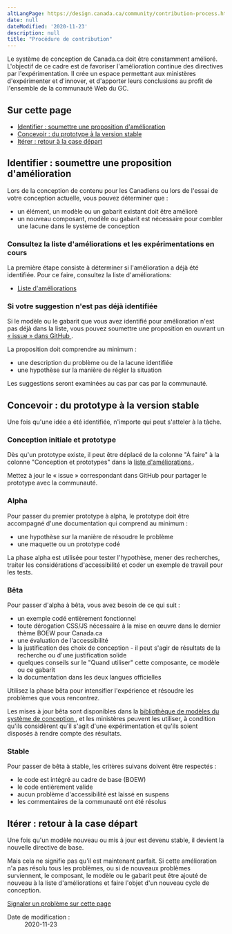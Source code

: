 ```yaml
---
altLangPage: https://design.canada.ca/community/contribution-process.html
date: null
dateModified: '2020-11-23'
description: null
title: "Procédure de contribution"
---
```



<p>
 Le système de conception de Canada.ca doit être constamment amélioré. L'objectif de ce cadre est de favoriser l'amélioration continue des directives par l'expérimentation. Il crée un espace permettant aux ministères d'expérimenter et d'innover, et d'apporter leurs conclusions au profit de l'ensemble de la communauté Web du GC.
</p>

<h2 class="h3">
 Sur cette page
</h2>

<ul>
 <li>
  <a href="#identifier">
   Identifier : soumettre une proposition d'amélioration
  </a>
 </li>
 <li>
  <a href="#concevoir">
   Concevoir : du prototype à la version stable
  </a>
 </li>
 <li>
  <a href="#iterer">
   Itérer : retour à la case départ
  </a>
 </li>
</ul>

<h2 id="identifier">
 Identifier : soumettre une proposition d'amélioration
</h2>

<p>
 Lors de la conception de contenu pour les Canadiens ou lors de l'essai de votre conception actuelle, vous pouvez déterminer que :
</p>

<ul>
 <li>
  un élément, un modèle ou un gabarit existant doit être amélioré
 </li>
 <li>
  un nouveau composant, modèle ou gabarit est nécessaire pour combler une lacune dans le système de conception
 </li>
</ul>

<h3>
 Consultez la liste d'améliorations et les expérimentations en cours
</h3>

<p>
 La première étape consiste à déterminer si l'amélioration a déjà été identifiée. Pour ce faire, consultez la liste d'améliorations:
</p>

<ul>
 <li>
  <a href="https://github.com/canada-ca/design-system-systeme-conception/projects/1">
   Liste d'améliorations
  </a>
 </li>
</ul>

<h3>
 Si votre suggestion n'est pas déjà identifiée
</h3>

<p>
 Si le modèle ou le gabarit que vous avez identifié pour amélioration n'est pas déjà dans la liste, vous pouvez soumettre une proposition en ouvrant un
 <a href="https://github.com/canada-ca/design-system-systeme-conception/issues">
  « issue » dans GitHub
 </a>
 .
</p>

<p>
 La proposition doit comprendre au minimum :
</p>

<ul>
 <li>
  une description du problème ou de la lacune identifiée
 </li>
 <li>
  une hypothèse sur la manière de régler la situation
 </li>
</ul>

<p>
 Les suggestions seront examinées au cas par cas par la communauté.
</p>

<h2 id="concevoir">
 Concevoir : du prototype à la version stable
</h2>

<p>
 Une fois qu'une idée a été identifiée, n'importe qui peut s'atteler à la tâche.
</p>

<h3>
 Conception initiale et prototype
</h3>

<p>
 Dès qu'un prototype existe, il peut être déplacé de la colonne "À faire" à la colonne "Conception et prototypes" dans la
 <a href="https://github.com/canada-ca/design-system-systeme-conception/projects/1">
  liste d'améliorations
 </a>
 .
</p>

<p>
 Mettez à jour le « issue » correspondant dans GitHub pour partager le prototype avec la communauté.
</p>

<h3>
 Alpha
</h3>

<p>
 Pour passer du premier prototype à alpha, le prototype doit être accompagné d'une documentation qui comprend au minimum :
</p>

<ul>
 <li>
  une hypothèse sur la manière de résoudre le problème
 </li>
 <li>
  une maquette ou un prototype codé
 </li>
</ul>

<p>
 La phase alpha est utilisée pour tester l'hypothèse, mener des recherches, traiter les considérations d'accessibilité et coder un exemple de travail pour les tests.
</p>

<h3>
 Bêta
</h3>

<p>
 Pour passer d'alpha à bêta, vous avez besoin de ce qui suit :
</p>

<ul>
 <li>
  un exemple codé entièrement fonctionnel
 </li>
 <li>
  toute dérogation CSS/JS nécessaire à la mise en œuvre dans le dernier thème BOEW pour Canada.ca
 </li>
 <li>
  une évaluation de l'accessibilité
 </li>
 <li>
  la justification des choix de conception - il peut s'agir de résultats de la recherche ou d'une justification solide
 </li>
 <li>
  quelques conseils sur le "Quand utiliser" cette composante, ce modèle ou ce gabarit
 </li>
 <li>
  la documentation dans les deux langues officielles
 </li>
</ul>

<p>
 Utilisez la phase bêta pour intensifier l'expérience et résoudre les problèmes que vous rencontrez.
</p>

<p>
 Les mises à jour bêta sont disponibles dans la
 <a href="https://www.canada.ca/fr/gouvernement/a-propos/systeme-conception/bibliotheque-modeles.html">
  bibliothèque de modèles du système de conception
 </a>
 , et les ministères peuvent les utiliser, à condition qu'ils considèrent qu'il s'agit d'une expérimentation et qu'ils soient disposés à rendre compte des résultats.
</p>

<h3>
 Stable
</h3>

<p>
 Pour passer de bêta à stable, les critères suivans doivent être respectés :
</p>

<ul>
 <li>
  le code est intégré au cadre de base (BOEW)
 </li>
 <li>
  le code entièrement valide
 </li>
 <li>
  aucun problème d'accessibilité est laissé en suspens
 </li>
 <li>
  les commentaires de la communauté ont été résolus
 </li>
</ul>

<h2 id="iterer">
 Itérer : retour à la case départ
</h2>

<p>
 Une fois qu'un modèle nouveau ou mis à jour est devenu stable, il devient la nouvelle directive de base.
</p>

<p>
 Mais cela ne signifie pas qu'il est maintenant parfait. Si cette amélioration n'a pas résolu tous les problèmes, ou si de nouveaux problèmes surviennent, le composant, le modèle ou le gabarit peut être ajouté de nouveau à la liste d'améliorations et faire l'objet d'un nouveau cycle de conception.
</p>



<div class="row pagedetails">
 <div class="col-sm-6 col-lg-4 mrgn-tp-sm">
  <div class="panel-pane pane-block pane-bean-report-problem-button">
   <div class="pane-content">
    <section>
     <div class="field field-name-field-bean-wetkit-body field-type-text-long field-label-hidden">
      <div class="field-items">
       <div class="field-item even">
        <a class="btn btn-default btn-block" href="https://www.canada.ca/fr/signaler-probleme.html">
         Signaler un problème sur cette page
        </a>
       </div>
      </div>
     </div>
    </section>
   </div>
  </div>
 </div>
 <div class="col-sm-3 mrgn-tp-sm pull-right">
  <div class="wb-share" data-wb-share='{"lnkClass": "btn btn-default btn-block"}'>
  </div>
 </div>
 <div class="datemod col-xs-12 mrgn-tp-lg">
  <dl id="wb-dtmd">
   <dt>
    Date de modification :
   </dt>
   <dd>
    <time property="dateModified">
     2020-11-23
    </time>
   </dd>
  </dl>
 </div>
</div>

